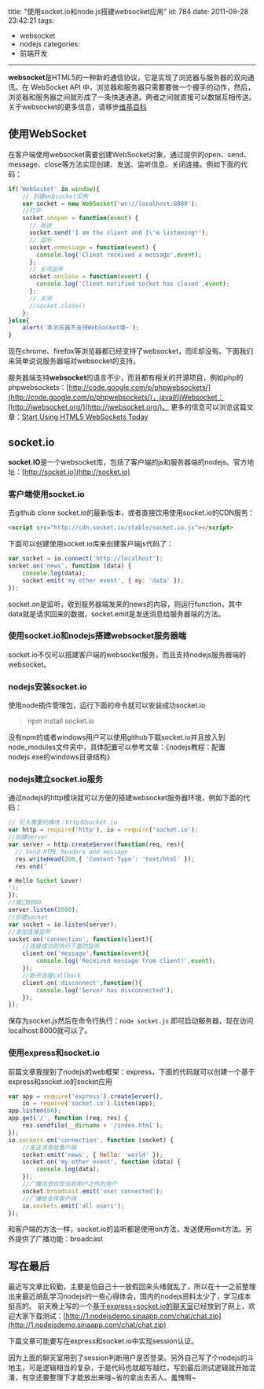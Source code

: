 title: "使用socket.io和node.js搭建websocket应用"
id: 784
date: 2011-09-28 23:42:21
tags:
- websocket
- nodejs
categories:
- 前端开发
---

**websocket**是HTML5的一种新的通信协议，它是实现了浏览器与服务器的双向通讯。在 WebSocket API 中，浏览器和服务器只需要要做一个握手的动作，然后，浏览器和服务器之间就形成了一条快速通道。两者之间就直接可以数据互相传送。
关于websocket的更多信息，请移步[维基百科](http://zh.wikipedia.org/wiki/WebSocket)

## 使用WebSocket

在客户端使用websocket需要创建WebSocket对象，通过提供的open、send、message、close等方法实现创建、发送、监听信息、关闭连接。例如下面的代码：
```javascript
if('WebSocket' in window){
	// 创建websocket实例
	var socket = new WebSocket('ws://localhost:8080');
	//打开
	socket.onopen = function(event) {
	  // 发送
	  socket.send('I am the client and I\'m listening!');
	  // 监听
	  socket.onmessage = function(event) {
		console.log('Client received a message',event);
	  };
	  // 关闭监听
	  socket.onclose = function(event) {
		console.log('Client notified socket has closed',event);
	  };
	  // 关闭
	  //socket.close()
	};
}else{
	alert('本浏览器不支持WebSocket哦~');
}
```
现在chrome、firefox等浏览器都已经支持了websocket，而IE却没有。下面我们来简单说说服务器端对websocket的支持。

服务器端支持**websocket**的语言不少，而且都有相关的开源项目，例如php的phpwebsockets：[http://code.google.com/p/phpwebsockets/](http://code.google.com/p/phpwebsockets/)，java的jWebsocket：[http://jwebsocket.org/](http://jwebsocket.org/)。
更多的信息可以浏览这篇文章：[Start Using HTML5 WebSockets Today](http://net.tutsplus.com/tutorials/javascript-ajax/start-using-html5-websockets-today/)

## socket.io

**socket.IO**是一个websocket库，包括了客户端的js和服务器端的nodejs。官方地址：[http://socket.io](http://socket.io)

### 客户端使用socket.io

去github clone socket.io的最新版本，或者直接饮用使用socket.io的CDN服务：
```html
<script src="http://cdn.socket.io/stable/socket.io.js"></script>
```

下面可以创建使用socket.io库来创建客户端js代码了：
```javascript
var socket = io.connect('http://localhost');
socket.on('news', function (data) {
	console.log(data);
	socket.emit('my other event', { my: 'data' });
});
```
socket.on是监听，收到服务器端发来的news的内容，则运行function，其中data就是请求回来的数据，socket.emit是发送消息给服务器端的方法。

### 使用socket.io和nodejs搭建websocket服务器端

socket.io不仅可以搭建客户端的websocket服务，而且支持nodejs服务器端的websocket。

### nodejs安装socket.io

使用node插件管理包，运行下面的命令就可以安装成功socket.io

> npm install socket.io

没有npm的或者windows用户可以使用github下载socket.io并且放入到node_modules文件夹中，具体配置可以参考文章：《nodejs教程：配置nodejs.exe的windows目录结构》

### nodejs建立socket.io服务

通过nodejs的http模块就可以方便的搭建websocket服务器环境，例如下面的代码：
```javascript
// 引入需要的模块：http和socket.io
var http = require('http'), io = require('socket.io');
//创建server
var server = http.createServer(function(req, res){
  // Send HTML headers and message
  res.writeHead(200,{ 'Content-Type': 'text/html' });
  res.end('

# Hello Socket Lover!
');
});
//端口8000
server.listen(8080);
//创建socket
var socket = io.listen(server);
//添加连接监听
socket.on('connection', function(client){
	//连接成功则执行下面的监听
	client.on('message',function(event){
		console.log('Received message from client!',event);
	});
	//断开连接callback
	client.on('disconnect',function(){
		console.log('Server has disconnected');
	});
});
```
<!--more-->
保存为socket.js然后在命令行执行：`node socket.js` 即可启动服务器，现在访问localhost:8000就可以了。

### 使用express和socket.io

前篇文章我提到了nodejs的web框架：express，下面的代码就可以创建一个基于express和socket.io的socket应用

```javascript
var app = require('express').createServer(),
	io = require('socket.io').listen(app);
app.listen(80);
app.get('/', function (req, res) {
	res.sendfile(__dirname + '/index.html');
});
io.sockets.on('connection', function (socket) {
	//发送消息给客户端
	socket.emit('news', { hello: 'world' });
	socket.on('my other event', function (data) {
		console.log(data);
	});
	//广播信息给除当前用户之外的用户
	socket.broadcast.emit('user connected');
	//广播给全体客户端
	io.sockets.emit('all users');
});
```
和客户端的方法一样，socket.io的监听都是使用on方法，发送使用emit方法。另外提供了广播功能：broadcast

## 写在最后

最近写文章比较勤，主要是怕自己十一放假回来头绪就乱了，所以在十一之前整理出来最近胡乱学习nodejs的一些心得体会，国内的nodejs资料太少了，学习成本挺高的。
前天晚上写的一个[基于express+socket.io的聊天室](http://1.nodejsdemo.sinaapp.com/chat/chat.zip)已经放到了网上，欢迎大家下载测试：[http://1.nodejsdemo.sinaapp.com/chat/chat.zip](http://1.nodejsdemo.sinaapp.com/chat/chat.zip)

下篇文章可能要写在express和socket.io中实现session认证。

因为上面的聊天室用到了session判断用户是否登录。另外自己写了个nodejs的斗地主，可是逻辑相当的复杂，于是代码也就越写越烂，写到最后测试逻辑就开始混淆，有空还要整理下才能放出来哦~省的拿出去丢人。羞愧啊~
